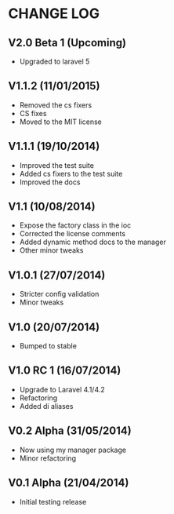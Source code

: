 CHANGE LOG
==========


## V2.0 Beta 1 (Upcoming)

* Upgraded to laravel 5


## V1.1.2 (11/01/2015)

* Removed the cs fixers
* CS fixes
* Moved to the MIT license


## V1.1.1 (19/10/2014)

* Improved the test suite
* Added cs fixers to the test suite
* Improved the docs


## V1.1 (10/08/2014)

* Expose the factory class in the ioc
* Corrected the license comments
* Added dynamic method docs to the manager
* Other minor tweaks


## V1.0.1 (27/07/2014)

* Stricter config validation
* Minor tweaks


## V1.0 (20/07/2014)

* Bumped to stable


## V1.0 RC 1 (16/07/2014)

* Upgrade to Laravel 4.1/4.2
* Refactoring
* Added di aliases


## V0.2 Alpha (31/05/2014)

* Now using my manager package
* Minor refactoring


## V0.1 Alpha (21/04/2014)

* Initial testing release
